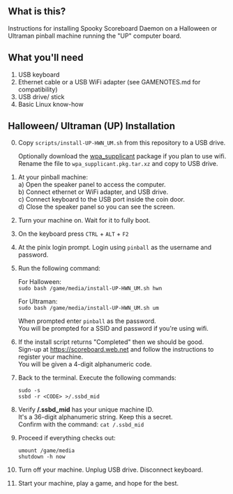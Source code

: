 What is this?
-------------

Instructions for installing Spooky Scoreboard Daemon on a Halloween or Ultraman pinball machine running the "UP" computer board.

What you'll need
----------------

1. USB keyboard
2. Ethernet cable or a USB WiFi adapter (see GAMENOTES.md for compatibility)
3. USB drive/ stick
4. Basic Linux know-how

Halloween/ Ultraman (UP) Installation
-------------------------------------

0. Copy `scripts/install-UP-HWN_UM.sh` from this repository to a USB drive.

   Optionally download the [wpa_supplicant](https://archive.archlinux.org/packages/w/wpa_supplicant/wpa_supplicant-2%3A2.8-1-x86_64.pkg.tar.xz) package if you plan to use wifi.  
   Rename the file to `wpa_supplicant.pkg.tar.xz` and copy to USB drive.

1. At your pinball machine:  
   a) Open the speaker panel to access the computer.  
   b) Connect ethernet or WiFi adapter, and USB drive.  
   c) Connect keyboard to the USB port inside the coin door.  
   d) Close the speaker panel so you can see the screen.  

2. Turn your machine on. Wait for it to fully boot.

3. On the keyboard press `CTRL` + `ALT` + `F2`

4. At the pinix login prompt. Login using `pinball` as the username and password.

5. Run the following command:  

   For Halloween:  
   `sudo bash /game/media/install-UP-HWN_UM.sh hwn`

   For Ultraman:  
   `sudo bash /game/media/install-UP-HWN_UM.sh um`
   
   When prompted enter `pinball` as the password.  
   You will be prompted for a SSID and password if you're using wifi.

6. If the install script returns "Completed" then we should be good.  
   Sign-up at https://scoreboard.web.net and follow the instructions to
   register your machine.  
   You will be given a 4-digit alphanumeric code.

7. Back to the terminal. Execute the following commands:
    ```
    sudo -s
    ssbd -r <CODE> >/.ssbd_mid
    ```

8. Verify **/.ssbd_mid** has your unique machine ID.  
    It's a 36-digit alphanumeric string. Keep this a secret.  
    Confirm with the command: `cat /.ssbd_mid`

9. Proceed if everything checks out:  
    ```
    umount /game/media
    shutdown -h now
    ```

10. Turn off your machine.  Unplug USB drive.  Disconnect keyboard.

11. Start your machine, play a game, and hope for the best.

